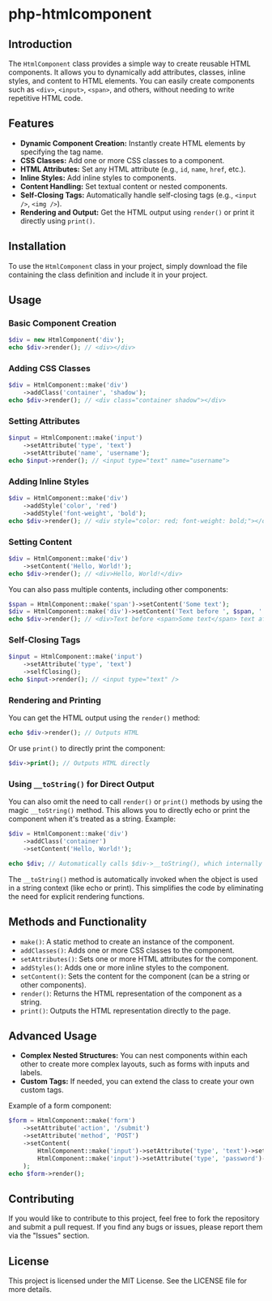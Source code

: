 # php-htmlcomponent

## Introduction
The `HtmlComponent` class provides a simple way to create reusable HTML components. It allows you to dynamically add attributes, classes, inline styles, and content to HTML elements. You can easily create components such as `<div>`, `<input>`, `<span>`, and others, without needing to write repetitive HTML code.

## Features
- **Dynamic Component Creation:** Instantly create HTML elements by specifying the tag name.
- **CSS Classes:** Add one or more CSS classes to a component.
- **HTML Attributes:** Set any HTML attribute (e.g., `id`, `name`, `href`, etc.).
- **Inline Styles:** Add inline styles to components.
- **Content Handling:** Set textual content or nested components.
- **Self-Closing Tags:** Automatically handle self-closing tags (e.g., `<input />`, `<img />`).
- **Rendering and Output:** Get the HTML output using `render()` or print it directly using `print()`.

## Installation
To use the `HtmlComponent` class in your project, simply download the file containing the class definition and include it in your project.

## Usage
### Basic Component Creation
```php
$div = new HtmlComponent('div');
echo $div->render(); // <div></div>
```
### Adding CSS Classes
```php
$div = HtmlComponent::make('div')
    ->addClass('container', 'shadow');
echo $div->render(); // <div class="container shadow"></div>
```
### Setting Attributes
```php
$input = HtmlComponent::make('input')
    ->setAttribute('type', 'text')
    ->setAttribute('name', 'username');
echo $input->render(); // <input type="text" name="username">
```
### Adding Inline Styles
```php
$div = HtmlComponent::make('div')
    ->addStyle('color', 'red')
    ->addStyle('font-weight', 'bold');
echo $div->render(); // <div style="color: red; font-weight: bold;"></div>
```
### Setting Content
```php
$div = HtmlComponent::make('div')
    ->setContent('Hello, World!');
echo $div->render(); // <div>Hello, World!</div>
```
You can also pass multiple contents, including other components:
```php
$span = HtmlComponent::make('span')->setContent('Some text');
$div = HtmlComponent::make('div')->setContent('Text before ', $span, ' text after.');
echo $div->render(); // <div>Text before <span>Some text</span> text after.</div>
```
### Self-Closing Tags
```php
$input = HtmlComponent::make('input')
    ->setAttribute('type', 'text')
    ->selfClosing();
echo $input->render(); // <input type="text" />
```
### Rendering and Printing
You can get the HTML output using the `render()` method:
```php
echo $div->render(); // Outputs HTML
```
Or use `print()` to directly print the component:
```php
$div->print(); // Outputs HTML directly
```
### Using `__toString()` for Direct Output
You can also omit the need to call `render()` or `print()` methods by using the magic `__toString()` method. This allows you to directly echo or print the component when it's treated as a string.
Example:
```php
$div = HtmlComponent::make('div')
    ->addClass('container')
    ->setContent('Hello, World!');

echo $div; // Automatically calls $div->__toString(), which internally calls render()
```
The `__toString()` method is automatically invoked when the object is used in a string context (like echo or print). This simplifies the code by eliminating the need for explicit rendering functions.

## Methods and Functionality
- `make()`: A static method to create an instance of the component.
- `addClasses()`: Adds one or more CSS classes to the component.
- `setAttributes()`: Sets one or more HTML attributes for the component.
- `addStyles()`: Adds one or more inline styles to the component.
- `setContent()`: Sets the content for the component (can be a string or other components).
- `render()`: Returns the HTML representation of the component as a string.
- `print()`: Outputs the HTML representation directly to the page.

## Advanced Usage
- **Complex Nested Structures:** You can nest components within each other to create more complex layouts, such as forms with inputs and labels.
- **Custom Tags:** If needed, you can extend the class to create your own custom tags.

Example of a form component:

```php
$form = HtmlComponent::make('form')
    ->setAttribute('action', '/submit')
    ->setAttribute('method', 'POST')
    ->setContent(
        HtmlComponent::make('input')->setAttribute('type', 'text')->setAttribute('name', 'username'),
        HtmlComponent::make('input')->setAttribute('type', 'password')->setAttribute('name', 'password')
    );
echo $form->render();
```

## Contributing
If you would like to contribute to this project, feel free to fork the repository and submit a pull request. If you find any bugs or issues, please report them via the "Issues" section.

## License
This project is licensed under the MIT License. See the LICENSE file for more details.
